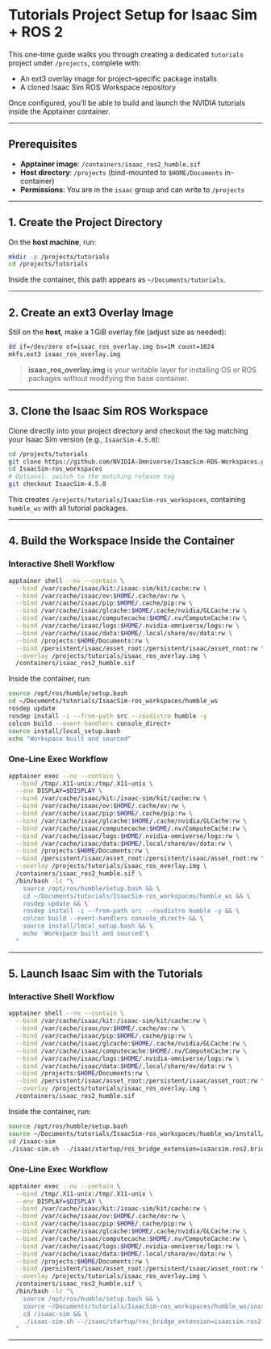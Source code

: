 # Tutorials Project Setup for Isaac Sim + ROS 2

This one-time guide walks you through creating a dedicated `tutorials` project under `/projects`, complete with:

* An ext3 overlay image for project–specific package installs
* A cloned Isaac Sim ROS Workspace repository

Once configured, you’ll be able to build and launch the NVIDIA tutorials inside the Apptainer container.

---

## Prerequisites

* **Apptainer image**: `/containers/isaac_ros2_humble.sif`
* **Host directory**: `/projects` (bind-mounted to `$HOME/Documents` in-container)
* **Permissions**: You are in the `isaac` group and can write to `/projects`

---

## 1. Create the Project Directory

On the **host machine**, run:

```bash
mkdir -p /projects/tutorials
cd /projects/tutorials
```

Inside the container, this path appears as `~/Documents/tutorials`.

---

## 2. Create an ext3 Overlay Image

Still on the **host**, make a 1 GiB overlay file (adjust size as needed):

```bash
dd if=/dev/zero of=isaac_ros_overlay.img bs=1M count=1024
mkfs.ext3 isaac_ros_overlay.img
```

> **isaac\_ros\_overlay.img** is your writable layer for installing OS or ROS packages without modifying the base container.

---

## 3. Clone the Isaac Sim ROS Workspace

Clone directly into your project directory and checkout the tag matching your Isaac Sim version (e.g., `IsaacSim-4.5.0`):

```bash
cd /projects/tutorials
git clone https://github.com/NVIDIA-Omniverse/IsaacSim-ROS-Workspaces.git IsaacSim-ros_workspaces
cd IsaacSim-ros_workspaces
# Optional: switch to the matching release tag
git checkout IsaacSim-4.5.0
```

This creates `/projects/tutorials/IsaacSim-ros_workspaces`, containing `humble_ws` with all tutorial packages.

---

## 4. Build the Workspace Inside the Container

### Interactive Shell Workflow

```bash
apptainer shell --nv --contain \
  --bind /var/cache/isaac/kit:/isaac-sim/kit/cache:rw \
  --bind /var/cache/isaac/ov:$HOME/.cache/ov:rw \
  --bind /var/cache/isaac/pip:$HOME/.cache/pip:rw \
  --bind /var/cache/isaac/glcache:$HOME/.cache/nvidia/GLCache:rw \
  --bind /var/cache/isaac/computecache:$HOME/.nv/ComputeCache:rw \
  --bind /var/cache/isaac/logs:$HOME/.nvidia-omniverse/logs:rw \
  --bind /var/cache/isaac/data:$HOME/.local/share/ov/data:rw \
  --bind /projects:$HOME/Documents:rw \
  --bind /persistent/isaac/asset_root:/persistent/isaac/asset_root:rw \
  --overlay /projects/tutorials/isaac_ros_overlay.img \
  /containers/isaac_ros2_humble.sif
```

Inside the container, run:

```bash
source /opt/ros/humble/setup.bash
cd ~/Documents/tutorials/IsaacSim-ros_workspaces/humble_ws
rosdep update
rosdep install -i --from-path src --rosdistro humble -y
colcon build --event-handlers console_direct+
source install/local_setup.bash
echo "Workspace built and sourced"
```

### One-Line Exec Workflow

```bash
apptainer exec --nv --contain \
  --bind /tmp/.X11-unix:/tmp/.X11-unix \
  --env DISPLAY=$DISPLAY \
  --bind /var/cache/isaac/kit:/isaac-sim/kit/cache:rw \
  --bind /var/cache/isaac/ov:$HOME/.cache/ov:rw \
  --bind /var/cache/isaac/pip:$HOME/.cache/pip:rw \
  --bind /var/cache/isaac/glcache:$HOME/.cache/nvidia/GLCache:rw \
  --bind /var/cache/isaac/computecache:$HOME/.nv/ComputeCache:rw \
  --bind /var/cache/isaac/logs:$HOME/.nvidia-omniverse/logs:rw \
  --bind /var/cache/isaac/data:$HOME/.local/share/ov/data:rw \
  --bind /projects:$HOME/Documents:rw \
  --bind /persistent/isaac/asset_root:/persistent/isaac/asset_root:rw \
  --overlay /projects/tutorials/isaac_ros_overlay.img \
  /containers/isaac_ros2_humble.sif \
  /bin/bash -lc "\
    source /opt/ros/humble/setup.bash && \
    cd ~/Documents/tutorials/IsaacSim-ros_workspaces/humble_ws && \
    rosdep update && \
    rosdep install -i --from-path src --rosdistro humble -y && \
    colcon build --event-handlers console_direct+ && \
    source install/local_setup.bash && \
    echo 'Workspace built and sourced'\
  "
```

---

## 5. Launch Isaac Sim with the Tutorials

### Interactive Shell Workflow

```bash
apptainer shell --nv --contain \
  --bind /var/cache/isaac/kit:/isaac-sim/kit/cache:rw \
  --bind /var/cache/isaac/ov:$HOME/.cache/ov:rw \
  --bind /var/cache/isaac/pip:$HOME/.cache/pip:rw \
  --bind /var/cache/isaac/glcache:$HOME/.cache/nvidia/GLCache:rw \
  --bind /var/cache/isaac/computecache:$HOME/.nv/ComputeCache:rw \
  --bind /var/cache/isaac/logs:$HOME/.nvidia-omniverse/logs:rw \
  --bind /var/cache/isaac/data:$HOME/.local/share/ov/data:rw \
  --bind /projects:$HOME/Documents:rw \
  --bind /persistent/isaac/asset_root:/persistent/isaac/asset_root:rw \
  --overlay /projects/tutorials/isaac_ros_overlay.img \
  /containers/isaac_ros2_humble.sif
```

Inside the container, run:

```bash
source /opt/ros/humble/setup.bash
source ~/Documents/tutorials/IsaacSim-ros_workspaces/humble_ws/install/local_setup.bash
cd /isaac-sim
./isaac-sim.sh --/isaac/startup/ros_bridge_extension=isaacsim.ros2.bridge
```

### One-Line Exec Workflow

```bash
apptainer exec --nv --contain \
  --bind /tmp/.X11-unix:/tmp/.X11-unix \
  --env DISPLAY=$DISPLAY \
  --bind /var/cache/isaac/kit:/isaac-sim/kit/cache:rw \
  --bind /var/cache/isaac/ov:$HOME/.cache/ov:rw \
  --bind /var/cache/isaac/pip:$HOME/.cache/pip:rw \
  --bind /var/cache/isaac/glcache:$HOME/.cache/nvidia/GLCache:rw \
  --bind /var/cache/isaac/computecache:$HOME/.nv/ComputeCache:rw \
  --bind /var/cache/isaac/logs:$HOME/.nvidia-omniverse/logs:rw \
  --bind /var/cache/isaac/data:$HOME/.local/share/ov/data:rw \
  --bind /projects:$HOME/Documents:rw \
  --bind /persistent/isaac/asset_root:/persistent/isaac/asset_root:rw \
  --overlay /projects/tutorials/isaac_ros_overlay.img \
  /containers/isaac_ros2_humble.sif \
  /bin/bash -lc "\
    source /opt/ros/humble/setup.bash && \
    source ~/Documents/tutorials/IsaacSim-ros_workspaces/humble_ws/install/local_setup.bash && \
    cd /isaac-sim && \
    ./isaac-sim.sh --/isaac/startup/ros_bridge_extension=isaacsim.ros2.bridge\
  "
```

---
